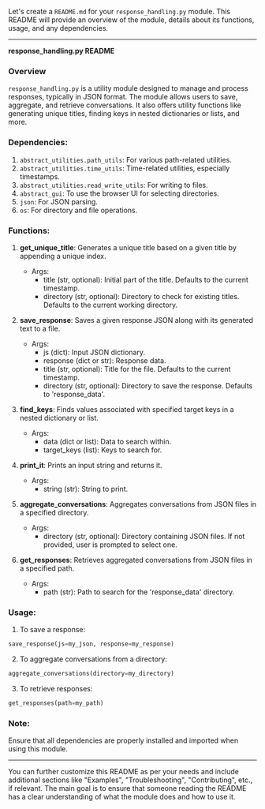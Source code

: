 Let's create a `README.md` for your `response_handling.py` module. This README will provide an overview of the module, details about its functions, usage, and any dependencies. 

---

**response_handling.py README**

### Overview

`response_handling.py` is a utility module designed to manage and process responses, typically in JSON format. The module allows users to save, aggregate, and retrieve conversations. It also offers utility functions like generating unique titles, finding keys in nested dictionaries or lists, and more.

### Dependencies:

1. `abstract_utilities.path_utils`: For various path-related utilities.
2. `abstract_utilities.time_utils`: Time-related utilities, especially timestamps.
3. `abstract_utilities.read_write_utils`: For writing to files.
4. `abstract_gui`: To use the browser UI for selecting directories.
5. `json`: For JSON parsing.
6. `os`: For directory and file operations.

### Functions:

1. **get_unique_title**: Generates a unique title based on a given title by appending a unique index.

   - Args: 
     - title (str, optional): Initial part of the title. Defaults to the current timestamp.
     - directory (str, optional): Directory to check for existing titles. Defaults to the current working directory.

2. **save_response**: Saves a given response JSON along with its generated text to a file.

   - Args: 
     - js (dict): Input JSON dictionary.
     - response (dict or str): Response data.
     - title (str, optional): Title for the file. Defaults to the current timestamp.
     - directory (str, optional): Directory to save the response. Defaults to 'response_data'.

3. **find_keys**: Finds values associated with specified target keys in a nested dictionary or list.

   - Args:
     - data (dict or list): Data to search within.
     - target_keys (list): Keys to search for.

4. **print_it**: Prints an input string and returns it.

   - Args:
     - string (str): String to print.

5. **aggregate_conversations**: Aggregates conversations from JSON files in a specified directory.

   - Args:
     - directory (str, optional): Directory containing JSON files. If not provided, user is prompted to select one.

6. **get_responses**: Retrieves aggregated conversations from JSON files in a specified path.

   - Args:
     - path (str): Path to search for the 'response_data' directory.

### Usage:

1. To save a response:
```python
save_response(js=my_json, response=my_response)
```

2. To aggregate conversations from a directory:
```python
aggregate_conversations(directory=my_directory)
```

3. To retrieve responses:
```python
get_responses(path=my_path)
```

### Note:
Ensure that all dependencies are properly installed and imported when using this module.

---

You can further customize this README as per your needs and include additional sections like "Examples", "Troubleshooting", "Contributing", etc., if relevant. The main goal is to ensure that someone reading the README has a clear understanding of what the module does and how to use it.
